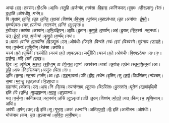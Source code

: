 

  
अच्छ॑।व॒द॒।त॒वस॑म्।गीः॒ऽभिः।आ॒भिः।स्तु॒हि।प॒र्जन्य॑म्।नम॑सा।वि॒वा॒स॒।कनि॑क्रदत्।वृ॒ष॒भः।जी॒रऽदा॑नुः।रेतः॑।द॒धा॒ति॑।ओष॑धीषु।गर्भ॑म्॥  
वि।वृ॒क्षान्।ह॒न्ति॒।उ॒त।ह॒न्ति॒।र॒क्षसः॑।विश्व॑म्।बि॒भा॒य॒।भुव॑नम्।म॒हाऽव॑धात्।उ॒त।अना॑गाः।ई॒ष॒ते॒।वृष्ण्य॑ऽवतः।यत्।प॒र्जन्यः॑।स्त॒नय॑न्।हन्ति॑।दुः॒ऽकृतः॑॥  
र॒थीऽइ॑व।कश॑या।अश्वा॑न्।अ॒भि॒ऽक्षि॒पन्।आ॒विः।दू॒तान्।कृ॒णु॒ते॒।व॒र्ष्या॑न्।अह॑।दू॒रात्।सिं॒हस्य॑।स्त॒नथाः॑।उत्।ई॒र॒ते॒।यत्।प॒र्जन्यः॑।कृ॒णु॒ते।व॒र्ष्य॑म्।नभः॑॥  
प्र।वाताः॑।वान्ति॑।प॒तय॑न्ति।वि॒ऽद्युतः॑।उत्।ओष॑धीः।जिह॑ते।पिन्व॑ते।स्वः॑।इरा॑।विश्व॑स्मै।भुव॑नाय।जा॒य॒ते॒।यत्।प॒र्जन्यः॑।पृ॒थि॒वीम्।रेत॑सा।अव॑ति॥  
यस्य॑।व्र॒ते।पृ॒थि॒वी।नन्न॑मीति।यस्य॑।व्र॒ते।श॒फऽवत्।जर्भु॑रीति।यस्य॑।व्र॒ते।ओष॑धीः।वि॒श्वऽरू॑पाः।सः।नः॒।प॒र्ज॒न्य॒।महि॑।शर्म॑।य॒च्छ॒॥  
दि॒वः।नः॒।वृ॒ष्टिम्।म॒रु॒तः॒।र॒री॒ध्व॒म्।प्र।पि॒न्व॒त॒।वृष्णः॑।अश्व॑स्य।धाराः॑।अ॒र्वाङ्।ए॒तेन॑।स्त॒न॒यि॒त्नुना॑।आ।इ॒हि॒।अ॒पः।नि॒ऽसि॒ञ्चन्।असु॑रः।पि॒ता।नाः॒॥  
अ॒भि।क्र॒न्द॒।स्त॒नय॑।गर्भ॑म्।आ।धाः॒।उ॒द॒न्ऽवता॑।परि॑।दी॒य॒।रथे॑न।दृति॑म्।सु।क॒र्ष॒।विऽसि॑तम्।न्य॑ञ्चम्।स॒माः।भ॒व॒न्तु॒।उ॒त्ऽवतः॑।नि॒ऽपा॒दाः॥  
म॒हान्त॑म्।कोश॑म्।उत्।अ॒च॒।नि।सि॒ञ्च॒।स्यन्द॑न्ताम्।कु॒ल्याः।विऽसि॑ताः।पु॒रस्ता॑त्।घृ॒तेन॑।द्यावा॑पृथि॒वी इति॑।वि।उ॒न्धि॒।सु॒ऽप्र॒पा॒नम्।भ॒व॒तु॒।अ॒घ्न्याभ्यः॑॥  
यत्।प॒र्ज॒न्य॒।कनि॑क्रदत्।स्त॒नय॑न्।हंसि॑।दुः॒ऽकृतः॑।प्रति॑।इ॒दम्।विश्व॑म्।मो॒द॒ते॒।यत्।किम्।च॒।पृ॒थि॒व्याम्।अधि॑॥  
अव॑र्षीः।व॒र्षम्।उत्।ऊँ॒ इति॑।सु।गृ॒भा॒य॒।अकः॑।धन्वा॑नि।अति॑ऽए॒त॒वै॒।ऊँ॒ इति॑।अजी॑जनः।ओष॑धीः।भोज॑नाय।कम्।उ॒त।प्र॒ऽजाभ्यः॑।अ॒वि॒दः॒।म॒नी॒षाम्॥  
